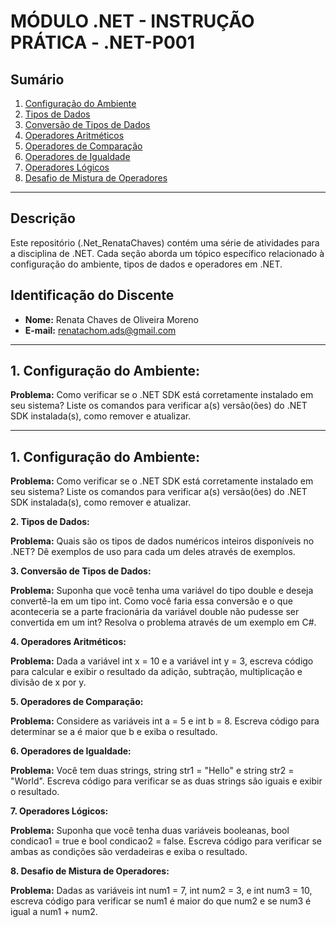 # MÓDULO .NET - INSTRUÇÃO PRÁTICA - .NET-P001

## Sumário
1. [Configuração do Ambiente](#1-configuração-do-ambiente)
2. [Tipos de Dados](#2-tipos-de-dados)
3. [Conversão de Tipos de Dados](#3-conversão-de-tipos-de-dados)
4. [Operadores Aritméticos](#4-operadores-aritméticos)
5. [Operadores de Comparação](#5-operadores-de-comparação)
6. [Operadores de Igualdade](#6-operadores-de-igualdade)
7. [Operadores Lógicos](#7-operadores-lógicos)
8. [Desafio de Mistura de Operadores](#8-desafio-de-mistura-de-operadores)

---

## Descrição

Este repositório (.Net_RenataChaves) contém uma série de atividades para a disciplina de .NET. Cada seção aborda um tópico específico relacionado à configuração do ambiente, tipos de dados e operadores em .NET.

## Identificação do Discente

- **Nome:** Renata Chaves de Oliveira Moreno
- **E-mail:** renatachom.ads@gmail.com

---

## 1. Configuração do Ambiente:

**Problema:** Como verificar se o .NET SDK está corretamente instalado em seu sistema? Liste os comandos para verificar a(s) versão(ões) do .NET SDK instalada(s), como remover e atualizar.

---

## 1. Configuração do Ambiente:

**Problema:** Como verificar se o .NET SDK está corretamente instalado em seu sistema? Liste os comandos para verificar a(s) versão(ões) do .NET SDK instalada(s), como remover e atualizar.

**2. Tipos de Dados:**

**Problema:** Quais são os tipos de dados numéricos inteiros disponíveis no .NET? Dê exemplos de uso para cada um deles através de exemplos.

**3. Conversão de Tipos de Dados:**

**Problema:** Suponha que você tenha uma variável do tipo double e deseja convertê-la em um tipo int. Como você faria essa conversão e o que aconteceria se a parte fracionária da variável double não pudesse ser convertida em um int? Resolva o problema através de um exemplo em C#.

**4. Operadores Aritméticos:**

**Problema:** Dada a variável int x = 10 e a variável int y = 3, escreva código para calcular e exibir o resultado da adição, subtração, multiplicação e divisão de x por y.

**5. Operadores de Comparação:**

**Problema:** Considere as variáveis int a = 5 e int b = 8. Escreva código para determinar se a é maior que b e exiba o resultado.

**6. Operadores de Igualdade:**

**Problema:** Você tem duas strings, string str1 = "Hello" e string str2 = "World". Escreva código para verificar se as duas strings são iguais e exibir o resultado.

**7. Operadores Lógicos:**

**Problema:** Suponha que você tenha duas variáveis booleanas, bool condicao1 = true e bool condicao2 = false. Escreva código para verificar se ambas as condições são verdadeiras e exiba o resultado.

**8. Desafio de Mistura de Operadores:**

**Problema:** Dadas as variáveis int num1 = 7, int num2 = 3, e int num3 = 10, escreva código para verificar se num1 é maior do que num2 e se num3 é igual a num1 + num2.
